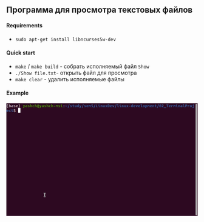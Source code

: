 ## Программа для просмотра текстовых файлов

#### Requirements
- `sudo apt-get install libncurses5w-dev`

#### Quick start
- `make` / `make build` - собрать исполняемый файл `Show`
- `./Show file.txt`- открыть файл для просмотра
- `make clear` - удалить исполняемые файлы


#### Example
<img src=./example.gif>

